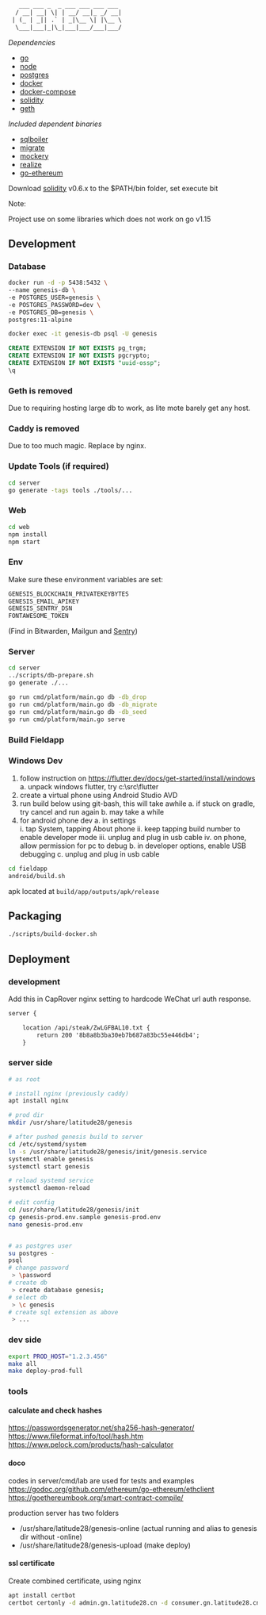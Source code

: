 ```txt
   ___ ___ _  _ ___ ___ ___ ___
  / __| __| \| | __/ __|_ _/ __|
 | (_ | _|| .` | _|\__ \| |\__ \
  \___|___|_|\_|___|___/___|___/

```

_Dependencies_

- [go](https://golang.org/)
- [node](https://nodejs.org/en/)
- [postgres](https://www.postgresql.org/)
- [docker](https://docs.docker.com/install/linux/docker-ce/ubuntu/)
- [docker-compose](https://docs.docker.com/compose/install/)
- [solidity](https://github.com/ethereum/solidity)
- [geth](https://geth.ethereum.org)

_Included dependent binaries_

- [sqlboiler](https://github.com/volatiletech/sqlboiler)
- [migrate](https://github.com/golang-migrate/migrate)
- [mockery](https://github.com/vektra/mockery)
- [realize](https://github.com/oxequa/realize)
- [go-ethereum](https://github.com/ethereum/go-ethereum)

Download [solidity](https://github.com/ethereum/solidity/releases) v0.6.x to the \$PATH/bin folder, set execute bit

Note:

Project use on some libraries which does not work on go v1.15

## Development

### Database

```bash
docker run -d -p 5438:5432 \
--name genesis-db \
-e POSTGRES_USER=genesis \
-e POSTGRES_PASSWORD=dev \
-e POSTGRES_DB=genesis \
postgres:11-alpine
```

```bash
docker exec -it genesis-db psql -U genesis
```

```sql
CREATE EXTENSION IF NOT EXISTS pg_trgm;
CREATE EXTENSION IF NOT EXISTS pgcrypto;
CREATE EXTENSION IF NOT EXISTS "uuid-ossp";
\q
```

### Geth is removed

Due to requiring hosting large db to work, as lite mote barely get any host.

### Caddy is removed

Due to too much magic. Replace by nginx.

### Update Tools (if required)

```bash
cd server
go generate -tags tools ./tools/...
```

### Web

```bash
cd web
npm install
npm start
```

### Env

Make sure these environment variables are set:

```bash
GENESIS_BLOCKCHAIN_PRIVATEKEYBYTES
GENESIS_EMAIL_APIKEY
GENESIS_SENTRY_DSN
FONTAWESOME_TOKEN
```

(Find in Bitwarden, Mailgun and [Sentry](https://sentry.theninja.life/settings/sentry/projects/genesis-backend/keys/))

### Server

```bash
cd server
../scripts/db-prepare.sh
go generate ./...

go run cmd/platform/main.go db -db_drop
go run cmd/platform/main.go db -db_migrate
go run cmd/platform/main.go db -db_seed
go run cmd/platform/main.go serve
```

### Build Fieldapp

### Windows Dev

1. follow instruction on https://flutter.dev/docs/get-started/install/windows
   a. unpack windows flutter, try c:\src\flutter
2. create a virtual phone using Android Studio AVD
3. run build below using git-bash, this will take awhile
   a. if stuck on gradle, try cancel and run again
   b. may take a while
4. for android phone dev
   a. in settings  
    i. tap System, tapping About phone
   ii. keep tapping build number to enable developer mode
   iii. unplug and plug in usb cable
   iv. on phone, allow permission for pc to debug
   b. in developer options, enable USB debugging
   c. unplug and plug in usb cable

```bash
cd fieldapp
android/build.sh
```

apk located at `build/app/outputs/apk/release`

## Packaging

```bash
./scripts/build-docker.sh
```

## Deployment

### development

Add this in CapRover nginx setting to hardcode WeChat url auth response.

```txt
server {

    location /api/steak/ZwLGFBAL10.txt {
        return 200 '8b8a8b3ba30eb7b687a83bc55e446db4';
    }
```

### server side

```bash
# as root

# install nginx (previously caddy)
apt install nginx

# prod dir
mkdir /usr/share/latitude28/genesis

# after pushed genesis build to server
cd /etc/systemd/system
ln -s /usr/share/latitude28/genesis/init/genesis.service
systemctl enable genesis
systemctl start genesis

# reload systemd service
systemctl daemon-reload

# edit config
cd /usr/share/latitude28/genesis/init
cp genesis-prod.env.sample genesis-prod.env
nano genesis-prod.env


# as postgres user
su postgres -
psql
# change password
 > \password
# create db
 > create database genesis;
# select db
 > \c genesis
# create sql extension as above
 > ...
```

### dev side

```bash
export PROD_HOST="1.2.3.456"
make all
make deploy-prod-full
```

### tools

#### calculate and check hashes

https://passwordsgenerator.net/sha256-hash-generator/
https://www.fileformat.info/tool/hash.htm
https://www.pelock.com/products/hash-calculator

#### doco

codes in server/cmd/lab are used for tests and examples
https://godoc.org/github.com/ethereum/go-ethereum/ethclient
https://goethereumbook.org/smart-contract-compile/

production server has two folders

- /usr/share/latitude28/genesis-online (actual running and alias to genesis dir without -online)
- /usr/share/latitude28/genesis-upload (make deploy)

#### ssl certificate

Create combined certificate, using nginx

```bash
apt install certbot
certbot certonly -d admin.gn.latitude28.cn -d consumer.gn.latitude28.cn -d admin.gn.l28produce.com.au -d consumer.gn.l28produce.com.au
```
